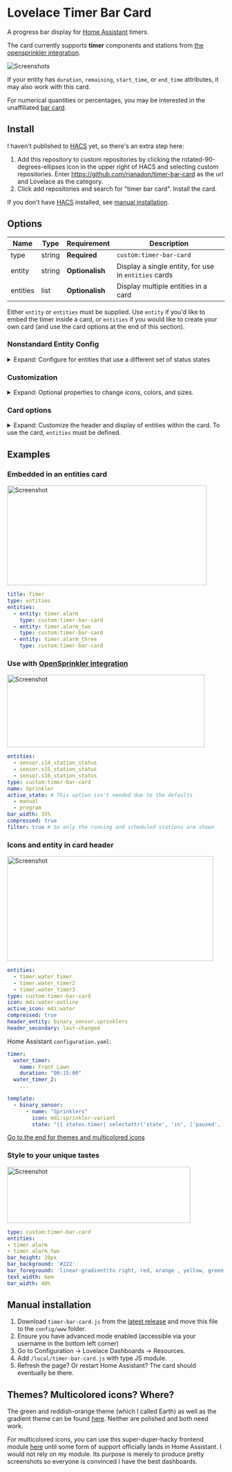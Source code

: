 # Lovelace Timer Bar Card

A progress bar display for [Home Assistant][home-assistant] timers.

The card currently supports **timer** components and stations from [the opensprinkler integration][opensprinkler].

![Screenshots](https://raw.githubusercontent.com/rianadon/timer-bar-card/main/images/readme.png)

If your entity has `duration`, `remaining`, `start_time`, or `end_time` attributes, it may also work with this card.

For numerical quantities or percentages, you may be interested in the unaffiliated [bar card](https://github.com/custom-cards/bar-card).


## Install

I haven't published to [HACS][hacs] yet, so there's an extra step here:
1. Add this repository to custom repositories by clicking the rotated-90-degrees-ellipses icon in the upper right of HACS and selecting custom repositories. Enter https://github.com/rianadon/timer-bar-card as the url and Lovelace as the category.
2. Click add repositories and search for "timer bar card". Install the card.

If you don't have [HACS][hacs] installed, see [manual installation](#manual-installation).

## Options

| Name              | Type    | Requirement     | Description                                          |
| ----------------- | ------- | ------------    | -------------------------------------------          |
| type              | string  | **Required**    | `custom:timer-bar-card`                              |
| entity            | string  | **Optionalish** | Display a single entity, for use in `entities` cards |
| entities          | list    | **Optionalish** | Display multiple entities in a card                  |

Either `entity` or `entities` must be supplied. Use `entity` if you'd like to embed the timer inside a card, or `entities` if you would like to create your own card (and use the card options at the end of this section).

### Nonstandard Entity Config

<details>
<summary>Expand: Configure for entities that use a different set of status states</summary>

<table> <thead> <tr> <th>Name</th> <th>Type</th> <th>Requirement</th> <th>Description</th> <th>Default</th> </tr> </thead> <tbody> <tr> <td>active_state</td> <td>string or list</td> <td><strong>Optional</strong></td> <td>State(s) used to indicate a timer is running</td> <td><code>active</code>, <code>manual</code>, <code>program</code></td> </tr> <tr> <td>paused_state</td> <td>string or list</td> <td><strong>Optional</strong></td> <td>State(s) used to indicate a timer is paused</td> <td><code>paused</code></td> </tr> <tr> <td>waiting_state</td> <td>string or list</td> <td><strong>Optional</strong></td> <td>State(s) when a timer is scheduled for some later time †</td> <td><code>waiting</code></td> </tr> </tbody> </table>

† requires a `start_time` attribute to calculate when the timer will start.
</details>


### Customization

<details>
<summary>Expand: Optional properties to change icons, colors, and sizes.</summary>
<table> <thead> <tr> <th>Name</th> <th>Type</th> <th>Requirement</th> <th>Description</th> <th>Default</th> </tr> </thead> <tbody> <tr> <td>icon</td> <td>string</td> <td><strong>Optional</strong></td> <td>Customize the icon to shown next to the timer</td> <td>-</td> </tr> <tr> <td>active_icon</td> <td>boolean</td> <td><strong>Optional</strong></td> <td>Override <code>icon</code> when timer is active</td> <td>-</td> </tr> <tr> <td>text_width</td> <td>string</td> <td><strong>Optional</strong></td> <td>Space alotted for the time remaining (i.e. right offset of bar)</td> <td><code>3.5em</code></td> </tr> <tr> <td>bar_width</td> <td>boolean</td> <td><strong>Optional</strong></td> <td>Width of progress bar (decrease if the entity name is cut off)</td> <td><code>70%</code></td> </tr> <tr> <td>bar_height</td> <td>string</td> <td><strong>Optional</strong></td> <td>Height of progress bar</td> <td><code>8px</code></td> </tr> <tr> <td>bar_foreground</td> <td>string</td> <td><strong>Optional</strong></td> <td>Foreground color of progress bar</td> <td>primary color †</td> </tr> <tr> <td>bar_background</td> <td>string</td> <td><strong>Optional</strong></td> <td>Background color of progress bar</td> <td><code>#eee</code></td> </tr> </tbody> </table>

† the primary color is taken from your theme using <code>var(--mdc-theme-primary, #6200ee);</code>
</details>

### Card options

<details>
<summary>Expand: Customize the header and display of entities within the card. To use the card, <code>entities</code> must be defined.</summary>
<table> <thead> <tr> <th>Name</th> <th>Type</th> <th>Requirement</th> <th>Description</th> <th>Default</th> </tr> </thead> <tbody> <tr> <td>name</td> <td>string</td> <td><strong>Optional</strong></td> <td>Card name / title</td> <td>-</td> </tr> <tr> <td>compressed</td> <td>boolean</td> <td><strong>Optional</strong></td> <td>Decrease vertical spacing between entities</td> <td><code>false</code></td> </tr> <tr> <td>filter</td> <td>boolean</td> <td><strong>Optional</strong></td> <td>Only show non-idle timers and sort them by their status</td> <td><code>false</code></td> </tr> <tr> <td>header_entity</td> <td>string</td> <td><strong>Optional</strong></td> <td>Replace title with the icon &amp; name of an entity †</td> <td>-</td> </tr> <tr> <td>header_secondary</td> <td>string</td> <td><strong>Optional</strong></td> <td> Show additional information under header_entity ‡</td> <td>-</td> </tr> </tbody> </table>

† If you specify <code>header_entity</code>, the <code>name</code> option will no longer have any effect. <br>
‡ See the <code>secondary_info</code> parameter in the <a href="https://www.home-assistant.io/lovelace/entities/#secondary_info">entities documentation</a> for a list of possible values.

</details>

## Examples

### Embedded in an entities card

<img alt="Screenshot" src="https://raw.githubusercontent.com/rianadon/timer-bar-card/main/images/entities-card.png" width="462" height="231" />

```yaml
title: Timer
type: entities
entities:
  - entity: timer.alarm
    type: custom:timer-bar-card
  - entity: timer.alarm_two
    type: custom:timer-bar-card
  - entity: timer.alarm_three
    type: custom:timer-bar-card
```

### Use with [OpenSprinkler integration][opensprinkler]

<img alt="Screenshot" src="https://raw.githubusercontent.com/rianadon/timer-bar-card/main/images/sprinkler.png" width="457" height="168" />

```yaml
entities:
  - sensor.s14_station_status
  - sensor.s15_station_status
  - sensor.s16_station_status
type: custom:timer-bar-card
name: Sprinkler
active_state: # This option isn't needed due to the defaults
  - manual
  - program
bar_width: 35%
compressed: true
filter: true # So only the running and scheduled stations are shown
```

### Icons and entity in card header

<img src="https://raw.githubusercontent.com/rianadon/timer-bar-card/main/images/header-icons.png" alt="Screenshot" width="477" height="243" />

```yaml
entities:
  - timer.water_timer
  - timer.water_timer2
  - timer.water_timer3
type: custom:timer-bar-card
icon: mdi:water-outline
active_icon: mdi:water
compressed: true
header_entity: binary_sensor.sprinklers
header_secondary: last-changed
```

Home Assistant `configuration.yaml`:

```yaml
timer:
  water_timer:
    name: Front Lawn
    duration: "00:15:00"
  water_timer_2:
    ...

template:
  - binary_sensor:
      - name: "Sprinklers"
        icon: mdi:sprinkler-variant
        state: "{{ states.timer| selectattr('state', 'in', ['paused', 'active'] ) | list | count }}"
```

[Go to the end for themes and multicolored icons](#themes)

### Style to your unique tastes

<img alt="Screenshot" src="https://raw.githubusercontent.com/rianadon/timer-bar-card/main/images/rainbow.png" width="424" height="130" />

```yaml
type: custom:timer-bar-card
entities:
- timer.alarm
- timer.alarm_two
bar_height: 20px
bar_background: '#222'
bar_foreground: 'linear-gradient(to right, red, orange , yellow, green, cyan, blue, violet)'
text_width: 6em
bar_width: 40%
```

## Manual installation

1. Download `timer-bar-card.js` from the [latest release][release] and move this file to the `config/www` folder.
2. Ensure you have advanced mode enabled (accessible via your username in the bottom left corner)
3. Go to Configuration -> Lovelace Dashboards -> Resources.
4. Add `/local/timer-bar-card.js` with type JS module.
5. Refresh the page? Or restart Home Assistant? The card should eventually be there.

## Themes? Multicolored icons? Where?

The green and reddish-orange theme (which I called Earth) as well as the gradient theme can be found [here](https://gist.github.com/rianadon/b2b798cf27c6c609d19855abb9ed61f7). Neither are polished and both need work.

For multicolored icons, you can use this super-duper-hacky frontend module [here](https://gist.github.com/rianadon/83a341fbbf94c7dedd60d7f58b6d84e0) until some form of support officially lands in Home Assistant. I would not rely on my module. Its purpose is merely to produce pretty screenshots so everyone is convinced I have the best dashboards.

[home-assistant]: https://github.com/home-assistant/home-assistant
[opensprinkler]: https://github.com/vinteo/hass-opensprinkler
[hacs]: https://hacs.xyz/
[release]: https://github.com/rianadon/timer-bar-card/releases
